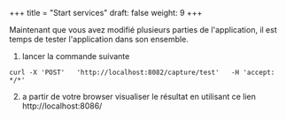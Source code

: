 +++
title = "Start services"
draft: false
weight: 9
+++

Maintenant que vous avez modifié plusieurs parties de l'application, il est temps de tester l'application dans son ensemble.

1. lancer la commande suivante
```
curl -X 'POST'   'http://localhost:8082/capture/test'   -H 'accept: */*'
```

2. a partir de votre browser visualiser le résultat en utilisant ce lien http://localhost:8086/